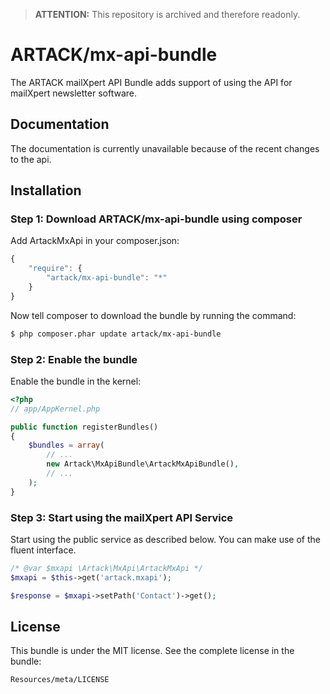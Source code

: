 > **ATTENTION:** This repository is archived and therefore readonly.

ARTACK/mx-api-bundle
====================

The ARTACK mailXpert API Bundle adds support of using the API for mailXpert newsletter software.

Documentation
-------------

The documentation is currently unavailable because of the recent changes to the api.

Installation
------------

### Step 1: Download ARTACK/mx-api-bundle using composer

Add ArtackMxApi in your composer.json:

```js
{
    "require": {
        "artack/mx-api-bundle": "*"
    }
}
```

Now tell composer to download the bundle by running the command:

``` bash
$ php composer.phar update artack/mx-api-bundle
```

### Step 2: Enable the bundle

Enable the bundle in the kernel:

``` php
<?php
// app/AppKernel.php

public function registerBundles()
{
    $bundles = array(
        // ...
        new Artack\MxApiBundle\ArtackMxApiBundle(),
        // ...
    );
}
```

### Step 3: Start using the mailXpert API Service

Start using the public service as described below. You can make use of the fluent interface.

``` php
/* @var $mxapi \Artack\MxApi\ArtackMxApi */
$mxapi = $this->get('artack.mxapi');

$response = $mxapi->setPath('Contact')->get();
```

License
-------

This bundle is under the MIT license. See the complete license in the bundle:

    Resources/meta/LICENSE
